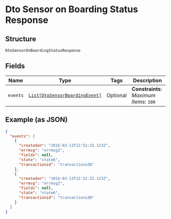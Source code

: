 
# Dto Sensor on Boarding Status Response

## Structure

`DtoSensorOnBoardingStatusResponse`

## Fields

| Name | Type | Tags | Description |
|  --- | --- | --- | --- |
| `events` | [`List[DtoSensorBoardingEvent]`](../../doc/models/dto-sensor-boarding-event.md) | Optional | **Constraints**: *Maximum Items*: `100` |

## Example (as JSON)

```json
{
  "events": [
    {
      "createdon": "2016-03-13T12:52:32.123Z",
      "errmsg": "errmsg2",
      "fields": null,
      "state": "state6",
      "transactionid": "transactionid8"
    },
    {
      "createdon": "2016-03-13T12:52:32.123Z",
      "errmsg": "errmsg2",
      "fields": null,
      "state": "state6",
      "transactionid": "transactionid8"
    }
  ]
}
```


